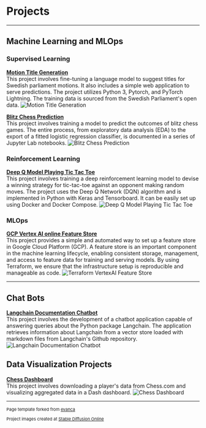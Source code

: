 # Projects

---

## Machine Learning and MLOps

### Supervised Learning

**[Motion Title Generation](https://github.com/erikgrip/swedish_parliament_motion_summarization)**  
This project involves fine-tuning a language model to suggest titles for Swedish parliament motions. It also includes a simple web application to serve predictions. The project utilizes Python 3, Pytorch, and PyTorch Lightning. The training data is sourced from the Swedish Parliament's open data.
![Motion Title Generation](images/swedish_parliament_motion_summarization.jpg?raw=true)

**[Blitz Chess Prediction](https://erikgrip.github.io/chess_prediction/)**  
This project involves training a model to predict the outcomes of blitz chess games. The entire process, from exploratory data analysis (EDA) to the export of a fitted logistic regression classifier, is documented in a series of Jupyter Lab notebooks.
![Blitz Chess Prediction](images/chess_prediction.jpg?raw=true)

### Reinforcement Learning

**[Deep Q Model Playing Tic Tac Toe](https://erikgrip.github.io/tictactoe_reinforcement_learning/)**  
This project involves training a deep reinforcement learning model to devise a winning strategy for tic-tac-toe against an opponent making random moves. The project uses the Deep Q Network (DQN) algorithm and is implemented in Python with Keras and Tensorboard. It can be easily set up using Docker and Docker Compose.
![Deep Q Model Playing Tic Tac Toe](images/tictactoe_reinforcement_learning.jpg?raw=true)

### MLOps

**[GCP Vertex AI online Feature Store](https://github.com/erikgrip/terraform-vertexai-feature-store/)**  
This project provides a simple and automated way to set up a feature store in Google Cloud Platform (GCP). A feature store is an important component in the machine learning lifecycle, enabling consistent storage, management, and access to feature data for training and serving models. By using Terraform, we ensure that the infrastructure setup is reproducible and manageable as code.
![Terraform VertexAI Feature Store](images/terraform_vertexai_feature_store.jpg?raw=true)

---

## Chat Bots

**[Langchain Documentation Chatbot](https://github.com/erikgrip/langchain_docs_chatbot)**  
This project involves the development of a chatbot application capable of answering queries about the Python package Langchain. The application retrieves information about Langchain from a vector store loaded with markdown files from Langchain's Github repository.
![Langchain Documentation Chatbot](images/langchain_docs_chatbot.jpg?raw=true)

## Data Visualization Projects

**[Chess Dashboard](https://erikgrip.github.io/chess_dashboard/)**  
This project involves downloading a player's data from Chess.com and visualizing aggregated data in a Dash dashboard.
![Chess Dashboard](images/chess_dashboard.png?raw=true)

---
<p style="font-size:11px">Page template forked from <a href="https://github.com/evanca/quick-portfolio">evanca</a></p>
<p style="font-size:11px">Project images created at <a href="https://stablediffusionweb.com/">Stable Diffusion Online</a></p>
<!-- Remove above line if you don't want to attribute -->